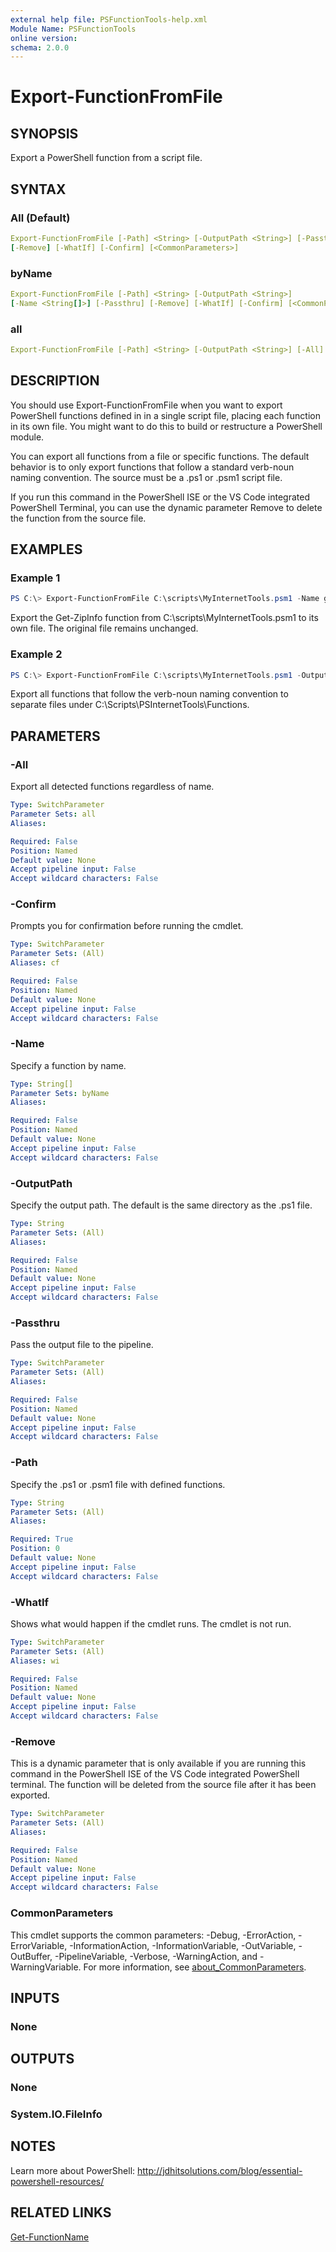 ```yaml
---
external help file: PSFunctionTools-help.xml
Module Name: PSFunctionTools
online version:
schema: 2.0.0
---
```


# Export-FunctionFromFile

## SYNOPSIS

Export a PowerShell function from a script file.

## SYNTAX

### All (Default)

```yaml
Export-FunctionFromFile [-Path] <String> [-OutputPath <String>] [-Passthru]
[-Remove] [-WhatIf] [-Confirm] [<CommonParameters>]
```

### byName

```yaml
Export-FunctionFromFile [-Path] <String> [-OutputPath <String>]
[-Name <String[]>] [-Passthru] [-Remove] [-WhatIf] [-Confirm] [<CommonParameters>]
```

### all

```yaml
Export-FunctionFromFile [-Path] <String> [-OutputPath <String>] [-All] [-Remove] [-Passthru] [-WhatIf] [-Confirm] [<CommonParameters>]
```

## DESCRIPTION

You should use Export-FunctionFromFile when you want to export PowerShell functions defined in in a single script file, placing each function in its own file. You might want to do this to build or restructure a PowerShell module.

You can export all functions from a file or specific functions. The default behavior is to only export functions that follow a standard verb-noun naming convention. The source must be a .ps1 or .psm1 script file.

If you run this command in the PowerShell ISE or the VS Code integrated PowerShell Terminal, you can use the dynamic parameter Remove to delete the function from the source file.

## EXAMPLES

### Example 1

```powershell
PS C:\> Export-FunctionFromFile C:\scripts\MyInternetTools.psm1 -Name get-zipinfo -OutputPath c:\scripts\psinternettools\functions
```

Export the Get-ZipInfo function from C:\scripts\MyInternetTools.psm1 to its own file. The original file remains unchanged.

### Example 2

```powershell
PS C:\> Export-FunctionFromFile C:\scripts\MyInternetTools.psm1 -OutputPath c:\scripts\psinternettools\functions
```

Export all functions that follow the verb-noun naming convention to separate files under C:\Scripts\PSInternetTools\Functions.

## PARAMETERS

### -All

Export all detected functions regardless of name.

```yaml
Type: SwitchParameter
Parameter Sets: all
Aliases:

Required: False
Position: Named
Default value: None
Accept pipeline input: False
Accept wildcard characters: False
```

### -Confirm

Prompts you for confirmation before running the cmdlet.

```yaml
Type: SwitchParameter
Parameter Sets: (All)
Aliases: cf

Required: False
Position: Named
Default value: None
Accept pipeline input: False
Accept wildcard characters: False
```

### -Name

Specify a function by name.

```yaml
Type: String[]
Parameter Sets: byName
Aliases:

Required: False
Position: Named
Default value: None
Accept pipeline input: False
Accept wildcard characters: False
```

### -OutputPath

Specify the output path. The default is the same directory as the .ps1 file.

```yaml
Type: String
Parameter Sets: (All)
Aliases:

Required: False
Position: Named
Default value: None
Accept pipeline input: False
Accept wildcard characters: False
```

### -Passthru

Pass the output file to the pipeline.

```yaml
Type: SwitchParameter
Parameter Sets: (All)
Aliases:

Required: False
Position: Named
Default value: None
Accept pipeline input: False
Accept wildcard characters: False
```

### -Path

Specify the .ps1 or .psm1 file with defined functions.

```yaml
Type: String
Parameter Sets: (All)
Aliases:

Required: True
Position: 0
Default value: None
Accept pipeline input: False
Accept wildcard characters: False
```

### -WhatIf

Shows what would happen if the cmdlet runs.
The cmdlet is not run.

```yaml
Type: SwitchParameter
Parameter Sets: (All)
Aliases: wi

Required: False
Position: Named
Default value: None
Accept pipeline input: False
Accept wildcard characters: False
```

### -Remove

This is a dynamic parameter that is only available if you are running this command in the PowerShell ISE of the VS Code integrated PowerShell terminal. The function will be deleted from the source file after it has been exported.

```yaml
Type: SwitchParameter
Parameter Sets: (All)
Aliases:

Required: False
Position: Named
Default value: None
Accept pipeline input: False
Accept wildcard characters: False
```

### CommonParameters

This cmdlet supports the common parameters: -Debug, -ErrorAction, -ErrorVariable, -InformationAction, -InformationVariable, -OutVariable, -OutBuffer, -PipelineVariable, -Verbose, -WarningAction, and -WarningVariable. For more information, see [about_CommonParameters](http://go.microsoft.com/fwlink/?LinkID=113216).

## INPUTS

### None

## OUTPUTS

### None

### System.IO.FileInfo

## NOTES

Learn more about PowerShell: http://jdhitsolutions.com/blog/essential-powershell-resources/

## RELATED LINKS

[Get-FunctionName](Get-FunctionName.md)
